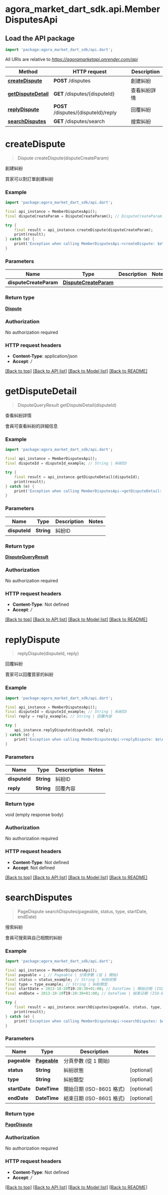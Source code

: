 # agora_market_dart_sdk.api.MemberDisputesApi

## Load the API package
```dart
import 'package:agora_market_dart_sdk/api.dart';
```

All URIs are relative to *https://agoramarketapi.onrender.com/api*

Method | HTTP request | Description
------------- | ------------- | -------------
[**createDispute**](MemberDisputesApi.md#createdispute) | **POST** /disputes | 創建糾紛
[**getDisputeDetail**](MemberDisputesApi.md#getdisputedetail) | **GET** /disputes/{disputeId} | 查看糾紛詳情
[**replyDispute**](MemberDisputesApi.md#replydispute) | **POST** /disputes/{disputeId}/reply | 回覆糾紛
[**searchDisputes**](MemberDisputesApi.md#searchdisputes) | **GET** /disputes/search | 搜索糾紛


# **createDispute**
> Dispute createDispute(disputeCreateParam)

創建糾紛

買家可以對訂單創建糾紛

### Example
```dart
import 'package:agora_market_dart_sdk/api.dart';

final api_instance = MemberDisputesApi();
final disputeCreateParam = DisputeCreateParam(); // DisputeCreateParam | 

try {
    final result = api_instance.createDispute(disputeCreateParam);
    print(result);
} catch (e) {
    print('Exception when calling MemberDisputesApi->createDispute: $e\n');
}
```

### Parameters

Name | Type | Description  | Notes
------------- | ------------- | ------------- | -------------
 **disputeCreateParam** | [**DisputeCreateParam**](DisputeCreateParam.md)|  | 

### Return type

[**Dispute**](Dispute.md)

### Authorization

No authorization required

### HTTP request headers

 - **Content-Type**: application/json
 - **Accept**: */*

[[Back to top]](#) [[Back to API list]](../README.md#documentation-for-api-endpoints) [[Back to Model list]](../README.md#documentation-for-models) [[Back to README]](../README.md)

# **getDisputeDetail**
> DisputeQueryResult getDisputeDetail(disputeId)

查看糾紛詳情

會員可查看糾紛的詳細信息

### Example
```dart
import 'package:agora_market_dart_sdk/api.dart';

final api_instance = MemberDisputesApi();
final disputeId = disputeId_example; // String | 糾紛ID

try {
    final result = api_instance.getDisputeDetail(disputeId);
    print(result);
} catch (e) {
    print('Exception when calling MemberDisputesApi->getDisputeDetail: $e\n');
}
```

### Parameters

Name | Type | Description  | Notes
------------- | ------------- | ------------- | -------------
 **disputeId** | **String**| 糾紛ID | 

### Return type

[**DisputeQueryResult**](DisputeQueryResult.md)

### Authorization

No authorization required

### HTTP request headers

 - **Content-Type**: Not defined
 - **Accept**: */*

[[Back to top]](#) [[Back to API list]](../README.md#documentation-for-api-endpoints) [[Back to Model list]](../README.md#documentation-for-models) [[Back to README]](../README.md)

# **replyDispute**
> replyDispute(disputeId, reply)

回覆糾紛

賣家可以回覆買家的糾紛

### Example
```dart
import 'package:agora_market_dart_sdk/api.dart';

final api_instance = MemberDisputesApi();
final disputeId = disputeId_example; // String | 糾紛ID
final reply = reply_example; // String | 回覆內容

try {
    api_instance.replyDispute(disputeId, reply);
} catch (e) {
    print('Exception when calling MemberDisputesApi->replyDispute: $e\n');
}
```

### Parameters

Name | Type | Description  | Notes
------------- | ------------- | ------------- | -------------
 **disputeId** | **String**| 糾紛ID | 
 **reply** | **String**| 回覆內容 | 

### Return type

void (empty response body)

### Authorization

No authorization required

### HTTP request headers

 - **Content-Type**: Not defined
 - **Accept**: Not defined

[[Back to top]](#) [[Back to API list]](../README.md#documentation-for-api-endpoints) [[Back to Model list]](../README.md#documentation-for-models) [[Back to README]](../README.md)

# **searchDisputes**
> PageDispute searchDisputes(pageable, status, type, startDate, endDate)

搜索糾紛

會員可搜索與自己相關的糾紛

### Example
```dart
import 'package:agora_market_dart_sdk/api.dart';

final api_instance = MemberDisputesApi();
final pageable = ; // Pageable | 分頁參數 (從 1 開始)
final status = status_example; // String | 糾紛狀態
final type = type_example; // String | 糾紛類型
final startDate = 2013-10-20T19:20:30+01:00; // DateTime | 開始日期 (ISO-8601 格式)
final endDate = 2013-10-20T19:20:30+01:00; // DateTime | 結束日期 (ISO-8601 格式)

try {
    final result = api_instance.searchDisputes(pageable, status, type, startDate, endDate);
    print(result);
} catch (e) {
    print('Exception when calling MemberDisputesApi->searchDisputes: $e\n');
}
```

### Parameters

Name | Type | Description  | Notes
------------- | ------------- | ------------- | -------------
 **pageable** | [**Pageable**](.md)| 分頁參數 (從 1 開始) | 
 **status** | **String**| 糾紛狀態 | [optional] 
 **type** | **String**| 糾紛類型 | [optional] 
 **startDate** | **DateTime**| 開始日期 (ISO-8601 格式) | [optional] 
 **endDate** | **DateTime**| 結束日期 (ISO-8601 格式) | [optional] 

### Return type

[**PageDispute**](PageDispute.md)

### Authorization

No authorization required

### HTTP request headers

 - **Content-Type**: Not defined
 - **Accept**: */*

[[Back to top]](#) [[Back to API list]](../README.md#documentation-for-api-endpoints) [[Back to Model list]](../README.md#documentation-for-models) [[Back to README]](../README.md)

